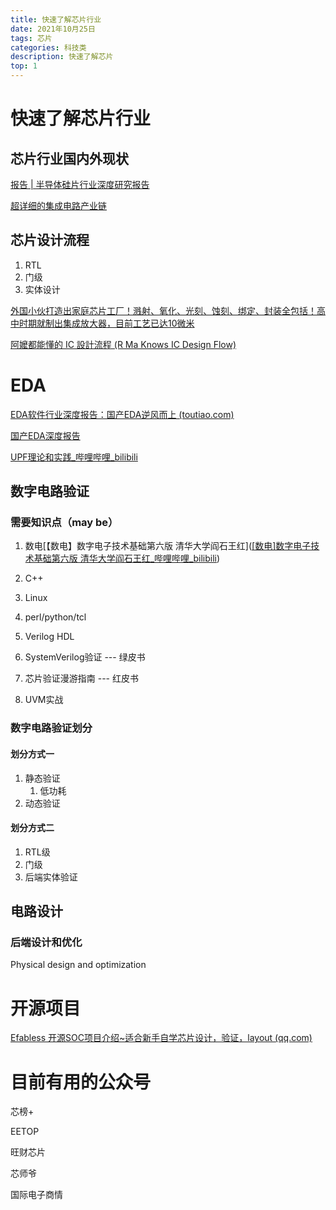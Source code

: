 ```yaml
---
title: 快速了解芯片行业
date: 2021年10月25日
tags: 芯片
categories: 科技类
description: 快速了解芯片
top: 1
---
```


# 快速了解芯片行业

## 芯片行业国内外现状

[报告 | 半导体硅片行业深度研究报告](https://mp.weixin.qq.com/s/fVBpVLF8Sa-TIjcwMqiHvQ)

[超详细的集成电路产业链](https://mp.weixin.qq.com/s/tXtXI0h6bmDdg_SJpT103w)

## 芯片设计流程

1. RTL
2. 门级
3. 实体设计

[外国小伙打造出家庭芯片工厂！溅射、氧化、光刻、蚀刻、绑定、封装全包括！高中时期就制出集成放大器，目前工艺已达10微米](https://mp.weixin.qq.com/s/SVnrV0Ge5zqUStPz-KSmxg)

[阿嬤都能懂的 IC 設計流程 (R Ma Knows IC Design Flow)](https://www.youtube.com/watch?v=kYUhk6FQwBc&list=PLam3Xgtb1DU4tEfCpjZcVHc_8U58QvLRW&index=1)

# EDA

[EDA软件行业深度报告：国产EDA逆风而上 (toutiao.com)](https://www.toutiao.com/i6982817248201261605/?tt_from=weixin&utm_campaign=client_share&wxshare_count=1&timestamp=1626355291&app=news_article&utm_source=weixin&utm_medium=toutiao_ios&use_new_style=1&req_id=202107152121300102120742260311A0A9&share_token=FEBB7795-793B-4A36-BF0F-2F4BB0DCBC7B&group_id=6982817248201261605&wid=1635168628683)

[国产EDA深度报告](https://mp.weixin.qq.com/s/WOVTnmIcD2w2esBN5G5RkA)

[UPF理论和实践_哔哩哔哩_bilibili](https://www.bilibili.com/video/BV1D4411k7bf?from=search&seid=17566113868107703497&spm_id_from=333.337.0.0)

## 数字电路验证

### 需要知识点（may be）

1. 数电[【数电】数字电子技术基础第六版 清华大学阎石王红]([[数电]数字电子技术基础第六版 清华大学阎石王红_哔哩哔哩_bilibili](https://www.bilibili.com/video/BV1np4y1y7Yj?p=37))

1. C++
2. Linux
3. perl/python/tcl
4. Verilog HDL
5. SystemVerilog验证  --- 绿皮书
6. 芯片验证漫游指南    --- 红皮书
7. UVM实战

### 数字电路验证划分

#### 划分方式一

1. 静态验证
   1. 低功耗
2. 动态验证

#### 划分方式二

1. RTL级
2. 门级
3. 后端实体验证

## 电路设计

### 后端设计和优化

Physical design and optimization



# 开源项目

[Efabless 开源SOC项目介绍~适合新手自学芯片设计，验证，layout (qq.com)](https://mp.weixin.qq.com/s/J42b7cDyxdYocxZiZktPKA)


# 目前有用的公众号

芯榜+

EETOP

旺财芯片

芯师爷

国际电子商情





